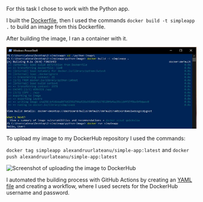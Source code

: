 For this task I chose to work with the Python app.

I built the [Dockerfile](/2-simpleapp/Dockerfile), then I used the commands ```docker build -t simpleapp .``` to build an image from this Dockerfile.

After building the image, I ran a container with it.

![Screenshot of building the Docker image](https://github.com/alexandru-urlateanu/DevOps-Internship-Tasks/blob/main/2-simpleapp/build.JPG?raw=true)

To upload my image to my DockerHub repository I used the commands:

```docker tag simpleapp alexandruurlateanu/simple-app:latest``` and ```docker push alexandruurlateanu/simple-app:latest```

![Screenshot of uploading the image to DockerHub](https://github.com/alexandru-urlateanu/DevOps-Internship-Tasks/blob/main/2-simpleapp/push.JPG?raw=true)

I automated the building process with GitHub Actions by creating an [YAML file](/.github/workflows/docker-build-push.yml) and creating a workflow, where I used secrets for the DockerHub username and password.
